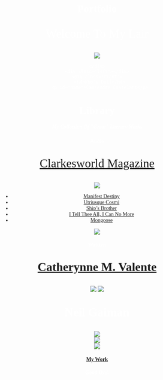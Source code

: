 Portfolio
=========
<!DOCTYPE html> 
<head>
  <title>Cassandra Castelant</title>
  <style>
    body {
      text-align: center;
      background: url("http://www.agreenerfestival.com/wp-content/uploads/space-hubble.jpg");
      background-size: cover;
      background-position: center;
      color: white;
      font-family: Times;
    }
    p {
      font-size: 32px;
      position: left;
    }
    input {
      border: 0;
      padding: 10px;
      font-size: 18px;
      background-position: center
    }
    input[type="submit"] {
      background: black;
      color: white;
      position: center;
    }
    img {
      background-position: center;
    }
    ul {
      text-decoration: none;
    }
  </style>
</head>
<body>
  <p>Welcome To My Lair</p>
  <div><img src="http://www.shannonrealty.com/files/open_doors_transparent.gif"></div>
  <div id="header">
      
    </div>
    <div class="left"></div>
    <div class="right">
      <h4>Who's Dat?</h4>
      <p id="name">Cassandra Castelant</p>
  <h1> Library</h1>
  <h5> My Collection Of "Great" Literary Works </h5>
  <h4> Audio</h4>
   <a href="http://clarkesworldmagazine.com/">
  <p>Clarkesworld Magazine</p></a>
  <img src="http://clarkesworldmagazine.com/images/robot.png">
  <ul> 
    <a href="http://clarkesworldmagazine.com/audio_11_13c/">
    <li> Manifest Destiny</li></a>
    <a href ="http://clarkesworldmagazine.com/audio_01_14d/">
    <li> Utriusque Cosmi</li></a>
    <a href="http://clarkesworldmagazine.com/audio_01_14c/">
    <li> Ship’s Brother </li></a>
    <a href="http://clarkesworldmagazine.com/audio_07_13a/">
    <li> I Tell Thee All, I Can No More</li></a>
    <a href="http://clarkesworldmagazine.com/audio_06_13c/">
    <li> Mongoose</li></a>
  </ul>
<img src="http://clarkesworldmagazine.com/covers/cw_81_350.jpg">
<h4>Written<h4>
  <a href="http://www.catherynnemvalente.com/images/rmu/header_ink.jpg">
    <div>
  <p>Catherynne M. Valente</p></a>
<img src="http://www.bibliotheka-phantastika.de/wp-content/uploads/2011/06/Catherynne-M-Valente-225x300.jpg">
<img src ="https://sp.yimg.com/ib/th?id=HN.608027684122201464&pid=15.1&P=0">
</div>
<div>
<p> Neil Gaiman </p>
  <img src="https://s.yimg.com/fz/api/res/1.2/ksJZtg5Lrip1JCB9kikkKg--/YXBwaWQ9c3JjaGRkO2ZpPWZpbGw7aD0yODA7dz01MDI-/http://d4.yimg.com/sr/img/1/60d65b66-7c81-324f-9a78-3016a2c13017">
</div>
<div>
  <img src="http://bookriot.com/wp-content/uploads/2013/07/SANDMAN_Williams_cover.jpg">
</div>
<div>
  <img src="http://www.mediasmarties.nl/media/uploads/producties/c/cor/Coraline.jpg">
</div>
<div>
  <a href ="http://www.teenink.com/users/FlowersForMyHair">
  <h4> My Work</h4></a>
</div>
 <h4> Good Bye!</h4>
</body>
